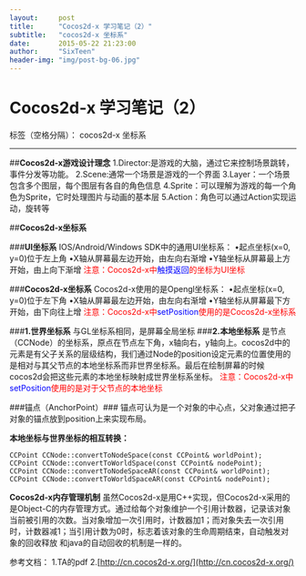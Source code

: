 ```yaml
---
layout:     post
title:      "Cocos2d-x 学习笔记（2）"
subtitle:   "cocos2d-x 坐标系"
date:       2015-05-22 21:23:00
author:     "SixTeen"
header-img: "img/post-bg-06.jpg"
---
```


# Cocos2d-x 学习笔记（2）

标签（空格分隔）： cocos2d-x 坐标系

---

##**Cocos2d-x游戏设计理念**
1.Director:是游戏的大脑，通过它来控制场景跳转，事件分发等功能。
2.Scene:通常一个场景是游戏的一个界面
3.Layer：一个场景包含多个图层，每个图层有各自的角色信息
4.Sprite：可以理解为游戏的每一个角色为Sprite，它时处理图片与动画的基本层
5.Action：角色可以通过Action实现运动，旋转等

##**Cocos2d-x坐标系**

###**UI坐标系**
IOS/Android/Windows SDK中的通用UI坐标系：
•起点坐标(x=0, y=0)位于左上角
•X轴从屏幕最左边开始，由左向右渐增
•Y轴坐标从屏幕最上方开始，由上向下渐增
<font color = "red">
注意：Cocos2d-x中<font color = "blue">触摸返回</font>的坐标为UI坐标
</font>

###**Cocos2d-x坐标系**
Cocos2d-x使用的是Opengl坐标系：
•起点坐标(x=0, y=0)位于左下角
•X轴从屏幕最左边开始，由左向右渐增
•Y轴坐标从屏幕最下方开始，由下向往上增
<font color = "red">
注意：Cocos2d-x中<font color = "blue">setPosition</font>使用的是Cocos2d-x坐标系
</font>

###**1.世界坐标系**
    与GL坐标系相同，是屏幕全局坐标
###**2.本地坐标系**
    是节点（CCNode）的坐标系，原点在节点左下角，x轴向右，y轴向上。cocos2d中的元素是有父子关系的层级结构，我们通过Node的position设定元素的位置使用的是相对与其父节点的本地坐标系而非世界坐标系。最后在绘制屏幕的时候cocos2d会把这些元素的本地坐标映射成世界坐标系坐标。
<font color="red">
    注意：Cocos2d-x中<font color = "blue">setPosition</font>使用的是对于父节点的本地坐标
</font>

###锚点（AnchorPoint）###
锚点可认为是一个对象的中心点，父对象通过把子对象的锚点放到position上来实现布局。


**本地坐标与世界坐标的相互转换：**

```
CCPoint CCNode::convertToNodeSpace(const CCPoint& worldPoint);
CCPoint CCNode::convertToWorldSpace(const CCPoint& nodePoint);
CCPoint CCNode::convertToNodeSpaceAR(const CCPoint& worldPoint);
CCPoint CCNode::convertToWorldSpaceAR(const CCPoint& nodePoint);
```

**Cocos2d-x内存管理机制**
虽然Cocos2d-x是用C++实现，但Cocos2d-x采用的是Object-C的内存管理方式。通过给每个对象维护一个引用计数器，记录该对象当前被引用的次数。当对象增加一次引用时，计数器加1；而对象失去一次引用时，计数器减1；当引用计数为0时，标志着该对象的生命周期结束，自动触发对象的回收释放
和java的自动回收的机制是一样的。


参考文档：
1.TA的pdf
2.[http://cn.cocos2d-x.org/](http://cn.cocos2d-x.org/)